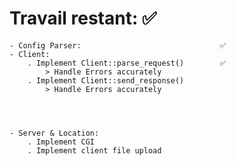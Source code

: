 # Travail restant: ✅

    - Config Parser:                               ✅
    - Client:
        . Implement Client::parse_request()        ✅
            > Handle Errors accurately
        . Implement Client::send_response()
            > Handle Errors accurately




    - Server & Location:
        . Implement CGI
        . Implement client file upload
